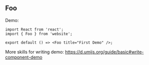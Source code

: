 
## Foo

Demo:

```tsx
import React from 'react';
import { Foo } from 'website';

export default () => <Foo title="First Demo" />;
```

More skills for writing demo: https://d.umijs.org/guide/basic#write-component-demo

